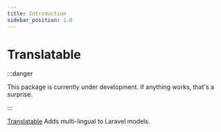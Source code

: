 ```yaml
---
title: Introduction
sidebar_position: 1.0
---
```


# Translatable

:::danger

This package is currently under development. If anything works, that's a surprise.

:::

[Translatable](https://github.com/Javaabu/translatable) Adds multi-lingual to Laravel models.
